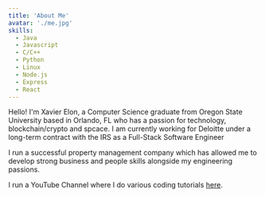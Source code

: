 ```yaml
---
title: 'About Me'
avatar: './me.jpg'
skills:
  - Java
  - Javascript
  - C/C++
  - Python
  - Linux
  - Node.js
  - Express
  - React
---
```


Hello! I'm Xavier Elon, a Computer Science graduate from Oregon State University based in Orlando, FL who has a passion for technology, blockchain/crypto and spcace. I am currently working for Deloitte under a long-term contract with the IRS as a Full-Stack Software Engineer

I run a successful property management company which has allowed me to develop strong business and people skills alongside my engineering passions.

I run a YouTube Channel where I do various coding tutorials [here](https://www.youtube.com/channel/UCkzn_i33n79ljur943FlMqw).
